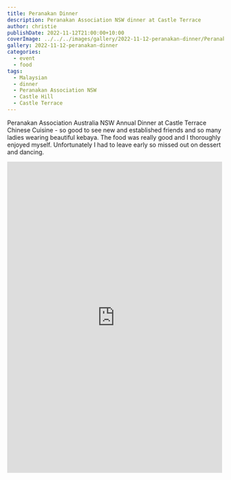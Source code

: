 ```yaml
---
title: Peranakan Dinner
description: Peranakan Association NSW dinner at Castle Terrace
author: christie
publishDate: 2022-11-12T21:00:00+10:00
coverImage: ../../../images/gallery/2022-11-12-peranakan-dinner/Peranakan Association Australia Dinner (2).jpeg
gallery: 2022-11-12-peranakan-dinner
categories:
  - event
  - food
tags:
  - Malaysian
  - dinner
  - Peranakan Association NSW
  - Castle Hill
  - Castle Terrace
---
```


Peranakan Association Australia NSW Annual Dinner at Castle Terrace Chinese Cuisine - so good to see new and established friends and so many ladies wearing beautiful kebaya. The food was really good and I thoroughly enjoyed myself. Unfortunately I had to leave early so missed out on dessert and dancing.

<iframe src="https://www.facebook.com/plugins/post.php?href=https%3A%2F%2Fwww.facebook.com%2Fchris1.tham%2Fposts%2Fpfbid036npWkGtA5k5ZNggg6KF8ctz5WiFcfPQrMpn4r56kiWYK2MT1z4qjufRxZ8MvSZLZl&show_text=true&width=500" width="500" height="723" style="border:none;overflow:hidden" scrolling="no" frameborder="0" allowfullscreen="true" allow="autoplay; clipboard-write; encrypted-media; picture-in-picture; web-share"></iframe>

